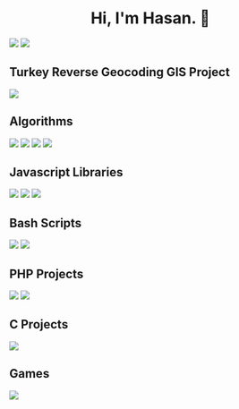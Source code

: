 <h1 align="center">Hi, I'm Hasan. 👋</h1>
<a href="https://www.linkedin.com/in/syntaxbender" target="_blank"><img src="https://img.shields.io/badge/LinkedIn-0077B5?style=for-the-badge&logo=linkedin&logoColor=white" target="_blank"></a>
<a href="mailto:mail@syntaxbender.com" target="_blank"><img src="https://img.shields.io/badge/Gmail-D14836?style=for-the-badge&logo=gmail&logoColor=white" target="_blank"></a>

<h2>Turkey Reverse Geocoding GIS Project</h2>
<img src="https://github-readme-stats.vercel.app/api/pin/?username=syntaxbender&repo=reverse-geocoding">

<h2>Algorithms</h2>
<a href="https://github.com/syntaxbender/hackerrank"><img src="https://github-readme-stats.vercel.app/api/pin/?username=syntaxbender&repo=hackerrank&theme=monokai"></a>
<a href="https://github.com/syntaxbender/dijkstras-algorithm"><img src="https://github-readme-stats.vercel.app/api/pin/?username=syntaxbender&repo=dijkstras-algorithm&theme=monokai"></a>
<a href="https://github.com/syntaxbender/pagination-algorithm"><img src="https://github-readme-stats.vercel.app/api/pin/?username=syntaxbender&repo=pagination-algorithm&theme=monokai"></a>
<a href="https://github.com/syntaxbender/data-structures-and-algos"><img src="https://github-readme-stats.vercel.app/api/pin/?username=syntaxbender&repo=data-structures-and-algos&theme=monokai"></a>

<h2>Javascript Libraries</h2>
<a href="https://github.com/syntaxbender/table-sorter-paginator"><img src="https://github-readme-stats.vercel.app/api/pin/?username=syntaxbender&repo=table-sorter-paginator&theme=monokai"></a>
<a href="https://github.com/syntaxbender/image-uploader"><img src="https://github-readme-stats.vercel.app/api/pin/?username=syntaxbender&repo=image-uploader&theme=monokai"></a>
<a href="https://github.com/syntaxbender/sbNotification"><img src="https://github-readme-stats.vercel.app/api/pin/?username=syntaxbender&repo=sbNotification&theme=monokai"></a>

<h2>Bash Scripts</h2>
<a href="https://github.com/syntaxbender/backup-bash"><img src="https://github-readme-stats.vercel.app/api/pin/?username=syntaxbender&repo=backup-bash&theme=monokai"></a>
<a href="https://github.com/syntaxbender/notes-on-bash"><img src="https://github-readme-stats.vercel.app/api/pin/?username=syntaxbender&repo=notes-on-bash&theme=monokai"></a>
<h2>PHP Projects</h2>
<a href="https://github.com/syntaxbender/first-mvc-php"><img src="https://github-readme-stats.vercel.app/api/pin/?username=syntaxbender&repo=first-mvc-php&theme=monokai"></a>
<a href="https://github.com/syntaxbender/php-tree"><img src="https://github-readme-stats.vercel.app/api/pin/?username=syntaxbender&repo=php-tree&theme=monokai"></a>
<h2>C Projects</h2>
<a href="https://github.com/syntaxbender/circular-ring-buffer"><img src="https://github-readme-stats.vercel.app/api/pin/?username=syntaxbender&repo=circular-ring-buffer&theme=monokai"></a>
<h2>Games</h2>
<a href="https://github.com/syntaxbender/reversi-othello-cli"><img src="https://github-readme-stats.vercel.app/api/pin/?username=syntaxbender&repo=reversi-othello-cli&theme=monokai"></a>
